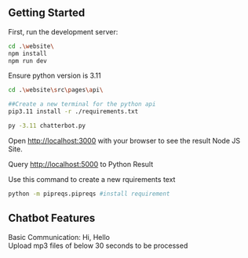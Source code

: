 ## Getting Started

First, run the development server:

```bash
cd .\website\
npm install
npm run dev
```

Ensure python version is 3.11

```bash
cd .\website\src\pages\api\

##Create a new terminal for the python api
pip3.11 install -r ./requirements.txt

py -3.11 chatterbot.py
```

Open [http://localhost:3000](http://localhost:3000) with your browser to see the result Node JS Site.

Query [http://localhost:5000](http://localhost:5000) to Python Result

Use this command to create a new rquirements text

```bash
python -m pipreqs.pipreqs #install requirement
```

## Chatbot Features

Basic Communication: Hi, Hello\
Upload mp3 files of below 30 seconds to be processed
